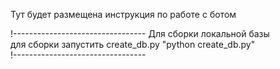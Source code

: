 Тут будет размещена инструкция по работе с ботом


!---------------------------------
Для сборки локальной базы        
для сборки запустить create_db.py
"python create_db.py"            
!---------------------------------

